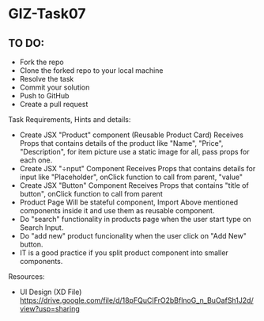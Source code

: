 # GIZ-Task07

## TO DO:

- Fork the repo
- Clone the forked repo to your local machine
- Resolve the task
- Commit your solution
- Push to GitHub
- Create a pull request

Task Requirements, Hints and details:

- Create JSX "Product" component (Reusable Product Card)
  Receives Props that contains details of the product like "Name", "Price", "Description", for item picture use a static image for all, pass props for each one.
- Create JSX "÷nput" Component
  Receives Props that contains details for input like "Placeholder", onClick function to call from parent, "value"
- Create JSX "Button" Component
  Receives Props that contains "title of button", onClick function to call from parent
- Product Page
  Will be stateful component, Import Above mentioned components inside it and use them as reusable component.
- Do "search" functionality in products page when the user start type on Search Input.
- Do "add new" product funcionality when the user click on "Add New" button.
- IT is a good practice if you split product component into smaller components.

Resources:

- UI Design (XD File)
  https://drive.google.com/file/d/18pFQuCIFrO2bBflnoG_n_BuOafSh1J2d/view?usp=sharing
